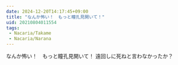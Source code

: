 ```yaml
---
date: 2024-12-20T14:17:45+09:00
title: "なんか怖い！　もっと瞳孔見開いて！"
uid: 20210804011554
tags:
 - Nacaria/Takame
 - Nacaria/Narana
---
```


なんか怖い！　もっと瞳孔見開いて！
遠回しに死ねと言わなかったか？